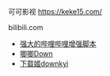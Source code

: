 可可影视 
https://keke15.com/

bilibili.com

- [强大的哔哩哔哩增强脚本](https://github.com/the1812/Bilibili-Evolved)
- [唧唧Down](http://client.jijidown.com/)
- [下载姬downkyi](https://github.com/leiurayer/downkyi)